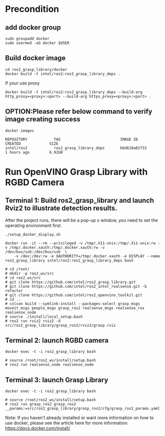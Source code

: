 # Precondition
## add docker group
```
sudo groupadd docker
sudo usermod -aG docker $USER
```
## Build docker image
```
cd ros2_grasp_library/docker
docker build -t intel/ros2:ros2_grasp_library_deps .

```
If your use proxy
```
docker build -t intel/ros2:ros2_grasp_library_deps --build-arg http_proxy=<proxy>:<port> --build-arg https_proxy=<proxy>:<port> .
```
## OPTION:Please refer below command to verify image creating success
```
docker images

REPOSITORY            TAG                           IMAGE ID            CREATED             SIZE
intel/ros2            ros2_grasp_library_deps       b6d619a01f33        1 hours ago         6.92GB
```
# Run OpenVINO Grasp Library with RGBD Camera
## Terminal 1: Build ros2_grasp_library and launch Rviz2 to illustrate detection results.
After the project runs, there will be a pop-up x window, you need to set the operating environment first.
```
./setup_docker_display.sh

docker run -it --rm --privileged -v /tmp/.X11-unix:/tmp/.X11-unix:rw -v /tmp/.docker.xauth:/tmp/.docker.xauth:rw -v /dev/bus/usb:/dev/bus/usb  \
    -v /dev:/dev:rw -e XAUTHORITY=/tmp/.docker.xauth -e DISPLAY --name ros2_grasp_library intel/ros2:ros2_grasp_library_deps bash

# cd /root/
# mkdir -p ros2_ws/src
# cd ros2_ws/src
# git clone https://github.com/intel/ros2_grasp_library.git
# git clone https://github.com/intel/ros2_intel_realsense.git -b refactor
# git clone https://github.com/intel/ros2_openvino_toolkit.git
# cd ..
# colcon build --symlink-install --packages-select grasp_msgs moveit_msgs people_msgs grasp_ros2 realsense_msgs realsense_ros realsense_node
# source ./install/local_setup.bash
# ros2 run rviz2 rviz2 -d src/ros2_grasp_library/grasp_ros2/rviz2/grasp.rviz
```
## Terminal 2: launch RGBD camera
```
docker exec -t -i ros2_grasp_library bash

# source /root/ros2_ws/install/setup.bash
# ros2 run realsense_node realsense_node
```
## Terminal 3: launch Grasp Library
```
docker exec -t -i ros2_grasp_library bash

# source /root/ros2_ws/install/setup.bash
# ros2 run grasp_ros2 grasp_ros2 __params:=src/ros2_grasp_library/grasp_ros2/cfg/grasp_ros2_params.yaml
```
Note: If you haven't already installed or want more information on how to use docker, please see the article here for more information:
https://docs.docker.com/install/

